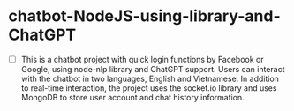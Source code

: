 # chatbot-NodeJS-using-library-and-ChatGPT

- [ ] This is a chatbot project with quick login functions by Facebook or Google, using node-nlp library and ChatGPT support. Users can interact with the chatbot in two languages, English and Vietnamese. In addition to real-time interaction, the project uses the socket.io library and uses MongoDB to store user account and chat history information.
